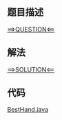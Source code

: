 ## 题目描述

[==>QUESTION<==](https://leetcode.cn/problems/best-poker-hand/description/)

## 解法

[==>SOLUTION<==](https://leetcode.cn/problems/best-poker-hand/solutions/2118608/zui-hao-de-bu-ke-shou-pai-by-leetcode-so-5zz2/)

## 代码

[BestHand.java](https://github.com/Marshal7cc/leetcode-java/blob/master/src/hashtable/BestHand.java)


